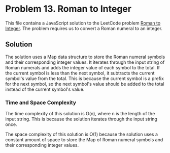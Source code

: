 # Problem 13. Roman to Integer

This file contains a JavaScript solution to the LeetCode problem [Roman to Integer](https://leetcode.com/problems/roman-to-integer/). The problem requires us to convert a Roman numeral to an integer.

## Solution

The solution uses a Map data structure to store the Roman numeral symbols and their corresponding integer values. It iterates through the input string of Roman numerals and adds the integer value of each symbol to the total. If the current symbol is less than the next symbol, it subtracts the current symbol's value from the total. This is because the current symbol is a prefix for the next symbol, so the next symbol's value should be added to the total instead of the current symbol's value.

### Time and Space Complexity

The time complexity of this solution is O(n), where n is the length of the input string. This is because the solution iterates through the input string once.

The space complexity of this solution is O(1) because the solution uses a constant amount of space to store the Map of Roman numeral symbols and their corresponding integer values.

